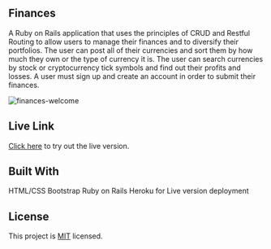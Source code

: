 ## Finances

A Ruby on Rails application that uses the principles of CRUD and Restful Routing to allow users to manage their finances and to diversify their portfolios. The user can post all of their currencies and sort them by how much they own or the type of currency it is. The user can search currencies by stock or cryptocurrency tick symbols and find out their profits and losses. A user must sign up and create an account in order to submit their finances.

![finances-welcome](https://user-images.githubusercontent.com/78582898/187303325-4ad6d2f7-8587-46e1-bbc4-d99c59ae09db.PNG)

## Live Link

[Click here](https://finance-portfolios.herokuapp.com/) to try out the live version.

## Built With

HTML/CSS
Bootstrap
Ruby on Rails
Heroku for Live version deployment

## License

This project is [MIT](https://opensource.org/licenses/MIT) licensed.
